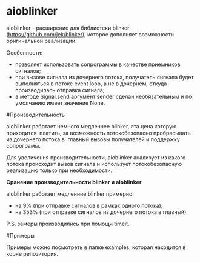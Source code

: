 aioblinker
==========
aioblinker - расширение для библиотеки blinker (https://github.com/jek/blinker),
которое дополняет возможности оригинальной реализации.

Особенности:

- позволяет использовать сопрограммы в качестве приемников сигналов;
- при вызове сигнала из дочернего потока, получатель сигнала будет выполняться
в потоке event loop, а не в дочернем, откуда производилась отправка сигнала;
- в методе Signal.send аргумент sender сделан необязательным и по умолчанию 
имеет значение None.

#Производительность

aioblinker работает немного медленнее blinker, эта цена которую приходится 
 платить, за возможность потокобезопасно пробрасывать из дочернего потока в 
 главный вызовы получателей и поддержку сопрограмм.

Для увеличения производительности, aioblinker анализует из какого потока 
происходит вызов сигнала и использует потокобезопасную реализацию только при 
необходимости.

**Сранение производительности blinker и aioblinker**

aioblinker работает медленние blinker примерно:
- на 9% (при отправке сигналов в рамках одного потока);
- на 353% (при отправке сигналов из дочернего потока в главный).

P.S. замеры производились при помощи timeit.


#Примеры

Примеры можно посмотреть в папке examples, которая находится в корне 
репозитория.